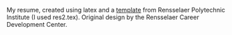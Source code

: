 My resume, created using latex and a
[template](https://www.rpi.edu/dept/arc/training/latex/resumes/) from
Rensselaer Polytechnic Institute (I used res2.tex). Original design by the
Rensselaer Career Development Center.
